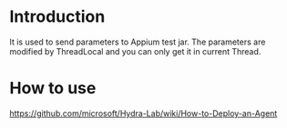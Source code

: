 # Introduction
It is used to send parameters to Appium test jar. The parameters are modified by ThreadLocal and you can only get it in current Thread.

# How to use
https://github.com/microsoft/Hydra-Lab/wiki/How-to-Deploy-an-Agent